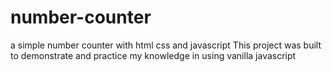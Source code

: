 # number-counter
a simple number counter with html css and javascript
This project was built to demonstrate and practice my knowledge in using vanilla javascript 
